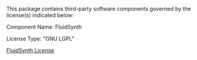 This package contains third-party software components governed by the license(s) indicated below:

Component Name: FluidSynth

License Type: "GNU LGPL"

[FluidSynth License](https://github.com/FluidSynth/fluidsynth/blob/v2.1.3/LICENSE)